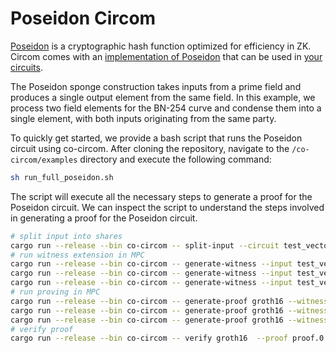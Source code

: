 # Poseidon Circom

[Poseidon](https://eprint.iacr.org/2019/458.pdf) is a cryptographic hash
function optimized for efficiency in ZK. Circom comes with an
[implementation of Poseidon](https://github.com/iden3/circomlib/blob/master/circuits/poseidon.circom)
that can be used in
[your circuits](https://github.com/TaceoLabs/collaborative-circom/blob/main/co-circom/co-circom/examples/groth16/test_vectors/poseidon/circuit.circom).

The Poseidon sponge construction takes inputs from a prime field and produces a
single output element from the same field. In this example, we process two field
elements for the BN-254 curve and condense them into a single element, with both
inputs originating from the same party.

To quickly get started, we provide a bash script that runs the Poseidon circuit
using co-circom. After cloning the repository, navigate to the
`/co-circom/examples` directory and execute the following command:

```bash
sh run_full_poseidon.sh
```

The script will execute all the necessary steps to generate a proof for the
Poseidon circuit. We can inspect the script to understand the steps involved in
generating a proof for the Poseidon circuit.

```bash
# split input into shares
cargo run --release --bin co-circom -- split-input --circuit test_vectors/poseidon/circuit.circom --input test_vectors/poseidon/input.json --protocol REP3 --curve BN254 --out-dir test_vectors/poseidon --config test_vectors/poseidon/config.toml
# run witness extension in MPC
cargo run --release --bin co-circom -- generate-witness --input test_vectors/poseidon/input.json.0.shared --circuit test_vectors/poseidon/circuit.circom --protocol REP3 --curve BN254 --config configs/party1.toml --out test_vectors/poseidon/witness.wtns.0.shared &
cargo run --release --bin co-circom -- generate-witness --input test_vectors/poseidon/input.json.1.shared --circuit test_vectors/poseidon/circuit.circom --protocol REP3 --curve BN254 --config configs/party2.toml --out test_vectors/poseidon/witness.wtns.1.shared &
cargo run --release --bin co-circom -- generate-witness --input test_vectors/poseidon/input.json.2.shared --circuit test_vectors/poseidon/circuit.circom --protocol REP3 --curve BN254 --config configs/party3.toml --out test_vectors/poseidon/witness.wtns.2.shared
# run proving in MPC
cargo run --release --bin co-circom -- generate-proof groth16 --witness test_vectors/poseidon/witness.wtns.0.shared --zkey test_vectors/poseidon/poseidon.zkey --protocol REP3 --curve BN254 --config configs/party1.toml --out proof.0.json --public-input public_input.json &
cargo run --release --bin co-circom -- generate-proof groth16 --witness test_vectors/poseidon/witness.wtns.1.shared --zkey test_vectors/poseidon/poseidon.zkey --protocol REP3 --curve BN254 --config configs/party2.toml --out proof.1.json &
cargo run --release --bin co-circom -- generate-proof groth16 --witness test_vectors/poseidon/witness.wtns.2.shared --zkey test_vectors/poseidon/poseidon.zkey --protocol REP3 --curve BN254 --config configs/party3.toml --out proof.2.json
# verify proof
cargo run --release --bin co-circom -- verify groth16  --proof proof.0.json --vk test_vectors/poseidon/verification_key.json --public-input public_input.json --curve BN254
```
